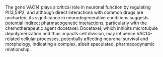 The gene VAC14 plays a critical role in neuronal function by regulating PI(3,5)P2, and although direct interactions with common drugs are uncharted, its significance in neurodegenerative conditions suggests potential indirect pharmacogenetic interactions, particularly with the chemotherapeutic agent docetaxel. Docetaxel, which inhibits microtubule depolymerization and thus impacts cell division, may influence VAC14-related cellular processes, potentially affecting neuronal survival and morphology, indicating a complex, albeit speculated, pharmacodynamic relationship.